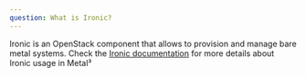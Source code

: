 ```yaml
---
question: What is Ironic?
---
```

Ironic is an OpenStack component that allows to provision and manage bare metal systems. Check the [Ironic documentation](https://github.com/metal3-io/metal3-docs/blob/master/design/use-ironic.md) for more details about Ironic usage in Metal³
